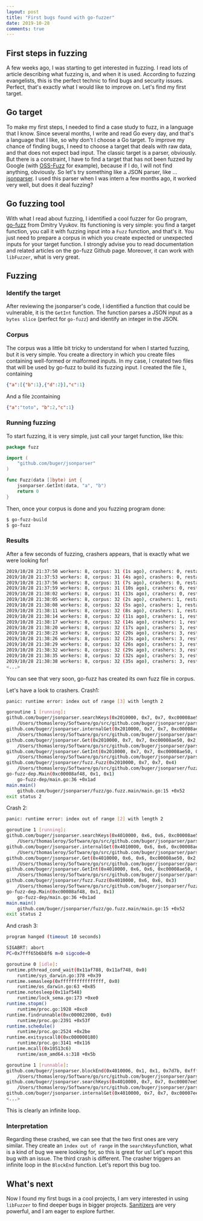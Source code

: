 ```yaml
---
layout: post
title: "First bugs found with go-fuzzer"
date: 2019-10-28
comments: true
---
```


## First steps in fuzzing

A few weeks ago, I was starting to get interested in fuzzing. I read lots of article describing what fuzzing is, and when it is used. According to fuzzing evangelists, this is the perfect technic to find bugs and security issues. Perfect, that's exactly what I would like to improve on. Let's find my first target.

## Go target

To make my first steps, I needed to find a case study to fuzz, in a language that I know. Since several months, I write and read Go every day, and that's a language that I like, so why don't I choose a Go target.
To improve my chance of finding bugs, I need to choose a target that deals with raw data, and that does not expect bad input. The classic target is a parser, obviously. But there is a constraint, I have to find a target that has not been fuzzed by Google (with [OSS-Fuzz](https://github.com/google/oss-fuzz) for example), because if I do, I will not find anything, obviously. So let's try something like a JSON parser, like ... [jsonparser](https://github.com/buger/jsonparser). I used this parser when I was intern a few months ago, it worked very well, but does it deal fuzzing?

## Go fuzzing tool

With what I read about fuzzing, I identified a cool fuzzer for Go program, [go-fuzz](https://github.com/dvyukov/go-fuzz) from Dmitry Vyukov. Its functioning is very simple: you find a target function, you call it with fuzzing input into a `Fuzz` function, and that's it. You just need to prepare a corpus in which you create expected or unexpected inputs for your target function. I strongly advise you to read documentation and related articles on the go-fuzz Github page. Moreover, it can work with `libFuzzer`, what is very great.

## Fuzzing

### Identify the target

After reviewing the jsonparser's code, I identified a function that could be vulnerable, it is the `GetInt` function. The function parses a JSON input as a `bytes slice` (perfect for `go-fuzz`) and identify an integer in the JSON.

### Corpus

The corpus was a little bit tricky to understand for when I started fuzzing, but it is very simple. You create a directory in which you create files containing well-formed or malformed inputs. In my case, I created two files that will be used by go-fuzz to build its fuzzing input.
I created the file `1`, containing

```json
{"a":[{"b":1},{"d":2}],"c":1}
```

And a file `2`containing

``` json
{"a":"toto", "b":2,"c":1}
```

### Running fuzzing

To start fuzzing, it is very simple, just call your target function, like this:

``` go
package fuzz

import (
    "github.com/buger/jsonparser"
)

func Fuzz(data []byte) int {
    jsonparser.GetInt(data, "a", "b")
    return 0
}
```

Then, once your corpus is done and you fuzzing program done:

``` bash
$ go-fuzz-build
$ go-fuzz
```

### Results

After a few seconds of fuzzing, crashers appears, that is exactly what we were looking for!

``` bash
2019/10/28 21:37:50 workers: 8, corpus: 31 (1s ago), crashers: 0, restarts: 1/0, execs: 0 (0/sec), cover: 0, uptime: 3s
2019/10/28 21:37:53 workers: 8, corpus: 31 (4s ago), crashers: 0, restarts: 1/0, execs: 0 (0/sec), cover: 76, uptime: 6s
2019/10/28 21:37:56 workers: 8, corpus: 31 (7s ago), crashers: 0, restarts: 1/0, execs: 0 (0/sec), cover: 76, uptime: 9s
2019/10/28 21:37:59 workers: 8, corpus: 31 (10s ago), crashers: 0, restarts: 1/0, execs: 0 (0/sec), cover: 76, uptime: 12s
2019/10/28 21:38:02 workers: 8, corpus: 31 (13s ago), crashers: 0, restarts: 1/906, execs: 3627 (242/sec), cover: 76, uptime: 15s
2019/10/28 21:38:05 workers: 8, corpus: 32 (2s ago), crashers: 1, restarts: 1/906, execs: 3627 (201/sec), cover: 76, uptime: 18s
2019/10/28 21:38:08 workers: 8, corpus: 32 (5s ago), crashers: 1, restarts: 1/1303, execs: 19549 (931/sec), cover: 77, uptime: 21s
2019/10/28 21:38:11 workers: 8, corpus: 32 (8s ago), crashers: 1, restarts: 1/1221, execs: 19550 (814/sec), cover: 77, uptime: 24s
2019/10/28 21:38:14 workers: 8, corpus: 32 (11s ago), crashers: 1, restarts: 1/1221, execs: 19550 (724/sec), cover: 77, uptime: 27s
2019/10/28 21:38:17 workers: 8, corpus: 32 (14s ago), crashers: 1, restarts: 1/1086, execs: 19552 (652/sec), cover: 77, uptime: 30s
2019/10/28 21:38:20 workers: 8, corpus: 32 (17s ago), crashers: 3, restarts: 1/1086, execs: 19552 (592/sec), cover: 77, uptime: 33s
2019/10/28 21:38:23 workers: 8, corpus: 32 (20s ago), crashers: 3, restarts: 1/1598, execs: 47959 (1332/sec), cover: 77, uptime: 36s
2019/10/28 21:38:26 workers: 8, corpus: 32 (23s ago), crashers: 3, restarts: 1/1547, execs: 47960 (1230/sec), cover: 77, uptime: 39s
2019/10/28 21:38:29 workers: 8, corpus: 32 (26s ago), crashers: 3, restarts: 1/1547, execs: 47960 (1142/sec), cover: 77, uptime: 42s
2019/10/28 21:38:32 workers: 8, corpus: 32 (29s ago), crashers: 3, restarts: 1/1453, execs: 47964 (1066/sec), cover: 77, uptime: 45s
2019/10/28 21:38:35 workers: 8, corpus: 32 (32s ago), crashers: 3, restarts: 1/1453, execs: 47964 (999/sec), cover: 77, uptime: 48s
2019/10/28 21:38:38 workers: 8, corpus: 32 (35s ago), crashers: 3, restarts: 1/988, execs: 63259 (1240/sec), cover: 77, uptime: 51s
<...>
```

You can see that very soon, go-fuzz has created its own fuzz file in corpus.

Let's have a look to crashers.
Crash1:

```  bash
panic: runtime error: index out of range [3] with length 2

goroutine 1 [running]:
github.com/buger/jsonparser.searchKeys(0x2010000, 0x7, 0x7, 0xc00008ae50, 0x2, 0x2, 0x1202008)
    /Users/thomasleroy/Software/go/src/github.com/buger/jsonparser/parser.go:264 +0xef5
github.com/buger/jsonparser.internalGet(0x2010000, 0x7, 0x7, 0xc00008ae50, 0x2, 0x2, 0x300000002, 0xc000000180, 0xc00008ad70, 0x1032180, ...)
    /Users/thomasleroy/Software/go/src/github.com/buger/jsonparser/parser.go:876 +0x3b5
github.com/buger/jsonparser.Get(0x2010000, 0x7, 0x7, 0xc00008ae50, 0x2, 0x2, 0x1052ce2, 0x10444ec, 0x1054d20, 0xc00008ae08, ...)
    /Users/thomasleroy/Software/go/src/github.com/buger/jsonparser/parser.go:870 +0x8b
github.com/buger/jsonparser.GetInt(0x2010000, 0x7, 0x7, 0xc00008ae50, 0x2, 0x2, 0x3a23685800000000, 0x5db751b9, 0xc00008ae70)
    /Users/thomasleroy/Software/go/src/github.com/buger/jsonparser/parser.go:1140 +0x8b
github.com/buger/jsonparser/fuzz.Fuzz(0x2010000, 0x7, 0x7, 0x4)
    /Users/thomasleroy/Software/go/src/github.com/buger/jsonparser/fuzz/fuzz.go:8 +0x95
go-fuzz-dep.Main(0xc00008af48, 0x1, 0x1)
    go-fuzz-dep/main.go:36 +0x1ad
main.main()
    github.com/buger/jsonparser/fuzz/go.fuzz.main/main.go:15 +0x52
exit status 2
```

Crash 2:

``` bash
panic: runtime error: index out of range [2] with length 2

goroutine 1 [running]:
github.com/buger/jsonparser.searchKeys(0x4010000, 0x6, 0x6, 0xc00008ae50, 0x2, 0x2, 0xffffffffffffffff)
    /Users/thomasleroy/Software/go/src/github.com/buger/jsonparser/parser.go:264 +0xef5
github.com/buger/jsonparser.internalGet(0x4010000, 0x6, 0x6, 0xc00008ae50, 0x2, 0x2, 0x300000002, 0xc000000180, 0xc00008ad70, 0x1032180, ...)
    /Users/thomasleroy/Software/go/src/github.com/buger/jsonparser/parser.go:876 +0x3b5
github.com/buger/jsonparser.Get(0x4010000, 0x6, 0x6, 0xc00008ae50, 0x2, 0x2, 0x1052ce2, 0x10444ec, 0x1054d20, 0xc00008ae08, ...)
    /Users/thomasleroy/Software/go/src/github.com/buger/jsonparser/parser.go:870 +0x8b
github.com/buger/jsonparser.GetInt(0x4010000, 0x6, 0x6, 0xc00008ae50, 0x2, 0x2, 0x19f505000000000, 0x5db751ba, 0xc00008ae70)
    /Users/thomasleroy/Software/go/src/github.com/buger/jsonparser/parser.go:1140 +0x8b
github.com/buger/jsonparser/fuzz.Fuzz(0x4010000, 0x6, 0x6, 0x3)
    /Users/thomasleroy/Software/go/src/github.com/buger/jsonparser/fuzz/fuzz.go:8 +0x95
go-fuzz-dep.Main(0xc00008af48, 0x1, 0x1)
    go-fuzz-dep/main.go:36 +0x1ad
main.main()
    github.com/buger/jsonparser/fuzz/go.fuzz.main/main.go:15 +0x52
exit status 2
```

And crash 3:

``` bash
program hanged (timeout 10 seconds)

SIGABRT: abort
PC=0x7fff65b6b8f6 m=0 sigcode=0

goroutine 0 [idle]:
runtime.pthread_cond_wait(0x11af788, 0x11af748, 0x0)
    runtime/sys_darwin.go:378 +0x39
runtime.semasleep(0xffffffffffffffff, 0x0)
    runtime/os_darwin.go:63 +0x85
runtime.notesleep(0x11af548)
    runtime/lock_sema.go:173 +0xe0
runtime.stopm()
    runtime/proc.go:1928 +0xc0
runtime.findrunnable(0xc000022000, 0x0)
    runtime/proc.go:2391 +0x53f
runtime.schedule()
    runtime/proc.go:2524 +0x2be
runtime.exitsyscall0(0xc000000180)
    runtime/proc.go:3141 +0x116
runtime.mcall(0x10513c6)
    runtime/asm_amd64.s:318 +0x5b

goroutine 1 [runnable]:
github.com/buger/jsonparser.blockEnd(0x4010006, 0x1, 0x1, 0x7d7b, 0xffffffffffffffff)
    /Users/thomasleroy/Software/go/src/github.com/buger/jsonparser/parser.go:182 +0x294
github.com/buger/jsonparser.searchKeys(0x4010000, 0x7, 0x7, 0xc00007ee50, 0x2, 0x2, 0xffffffffffffffff)
    /Users/thomasleroy/Software/go/src/github.com/buger/jsonparser/parser.go:286 +0xd91
github.com/buger/jsonparser.internalGet(0x4010000, 0x7, 0x7, 0xc00007ee50, 0x2, 0x2, 0xc000022000, 0xc000000180, 0xc00007ed70, 0x1032180, ...)
<...>
```

This is clearly an infinite loop.

### Interpretation

Regarding these crashed, we can see that the two first ones are very similar. They create an `ìndex out of range` in the `searchKeys`function, what is a kind of bug we were looking for, so this is great for us! Let's report this bug with an issue. The third crash is different. The crasher triggers an infinite loop in the `BlockEnd` function. Let's report this bug too.

## What's next

Now I found my first bugs in a cool projects, I am very interested in using `libFuzzer` to find deeper bugs in bigger projects. [Sanitizers](https://github.com/google/sanitizers) are very powerful, and I am eager to explore further.
